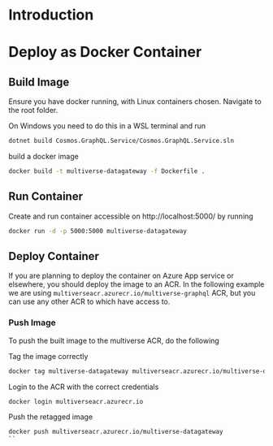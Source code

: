 # Introduction


# Deploy as Docker Container

## Build Image

Ensure you have docker running, with Linux containers chosen.
Navigate to the root folder.

On Windows you need to do this in a WSL terminal and run

```bash
dotnet build Cosmos.GraphQL.Service/Cosmos.GraphQL.Service.sln
```

build a docker image
```bash
docker build -t multiverse-datagateway -f Dockerfile .
```


## Run Container

Create and run container accessible on http://localhost:5000/ by running

```bash
docker run -d -p 5000:5000 multiverse-datagateway
```

## Deploy Container

If you are planning to deploy the container on Azure App service or elsewhere, you should deploy the image to an ACR.
In the following example we are using `multiverseacr.azurecr.io/multiverse-graphql` ACR, but you can use any other ACR to which have access to.

### Push Image

To push the built image to the multiverse ACR, do the following


Tag the image correctly

```bash
docker tag multiverse-datagateway multiverseacr.azurecr.io/multiverse-datagateway
```


Login to the ACR with the correct credentials
```bash
docker login multiverseacr.azurecr.io
````

Push the retagged image
```bash
docker push multiverseacr.azurecr.io/multiverse-datagateway
``
